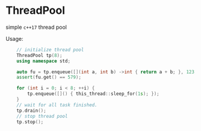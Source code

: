 # ThreadPool

simple `c++17` thread pool

Usage:

```c++
	// initialize thread pool
	ThreadPool tp(8);
	using namespace std;

    auto fu = tp.enqueue([](int a, int b) ->int { return a + b; }, 123, 456);
    assert(fu.get() == 579);

	for (int i = 0; i < 8; ++i) {
		tp.enqueue([]() { this_thread::sleep_for(1s); });
	}
	// wait for all task finished.
	tp.drain();
    // stop thread pool
    tp.stop();
```

